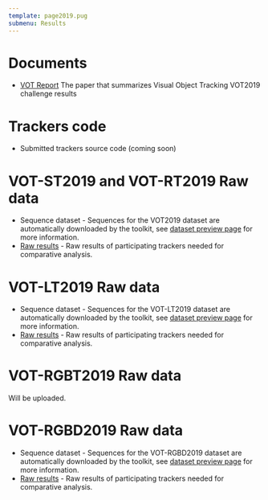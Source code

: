 ```yaml
---
template: page2019.pug
submenu: Results
---
```


# Documents

-   [VOT Report](http://prints.vicos.si/publications/375) The paper that summarizes Visual Object Tracking VOT2019 challenge results

# Trackers code

-   Submitted trackers source code (coming soon)

# VOT-ST2019 and VOT-RT2019 Raw data

-   Sequence dataset - Sequences for the VOT2019 dataset are automatically downloaded by the toolkit, see [dataset preview page](/vot2019/dataset.html) for more information.
-   [Raw results](http://data.votchallenge.net/vot2019/results/vot2019_results.zip) - Raw results of participating trackers needed for comparative analysis.

# VOT-LT2019 Raw data

-   Sequence dataset - Sequences for the VOT-LT2019 dataset are automatically downloaded by the toolkit, see [dataset preview page](/vot2019/dataset.html) for more information.
-   [Raw results](http://data.votchallenge.net/vot2019/results/vot2019lt_results.zip) - Raw results of participating trackers needed for comparative analysis.

# VOT-RGBT2019 Raw data

Will be uploaded.
<!--
-   Sequence dataset - Sequences for the VOT-RGBT2019 dataset are automatically downloaded by the toolkit, see [dataset preview page](/vot2019/dataset.html) for more information.
-   [Raw results](http://data.votchallenge.net/vot2019/results/vot2019rgbt_results.zip) - Raw results of participating trackers needed for comparative analysis.
-->

# VOT-RGBD2019 Raw data

-   Sequence dataset - Sequences for the VOT-RGBD2019 dataset are automatically downloaded by the toolkit, see [dataset preview page](/vot2019/dataset.html) for more information.
-   [Raw results](http://data.votchallenge.net/vot2019/results/vot2019rgbd_results.zip) - Raw results of participating trackers needed for comparative analysis.

